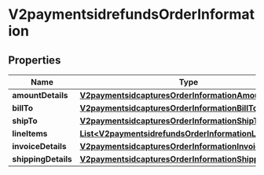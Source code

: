 
# V2paymentsidrefundsOrderInformation

## Properties
Name | Type | Description | Notes
------------ | ------------- | ------------- | -------------
**amountDetails** | [**V2paymentsidcapturesOrderInformationAmountDetails**](V2paymentsidcapturesOrderInformationAmountDetails.md) |  |  [optional]
**billTo** | [**V2paymentsidcapturesOrderInformationBillTo**](V2paymentsidcapturesOrderInformationBillTo.md) |  |  [optional]
**shipTo** | [**V2paymentsidcapturesOrderInformationShipTo**](V2paymentsidcapturesOrderInformationShipTo.md) |  |  [optional]
**lineItems** | [**List&lt;V2paymentsidrefundsOrderInformationLineItems&gt;**](V2paymentsidrefundsOrderInformationLineItems.md) |  |  [optional]
**invoiceDetails** | [**V2paymentsidcapturesOrderInformationInvoiceDetails**](V2paymentsidcapturesOrderInformationInvoiceDetails.md) |  |  [optional]
**shippingDetails** | [**V2paymentsidcapturesOrderInformationShippingDetails**](V2paymentsidcapturesOrderInformationShippingDetails.md) |  |  [optional]



